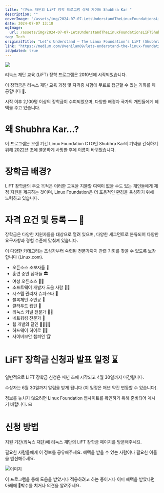 ```yaml
---
title: "리눅스 재단의 LiFT 장학 프로그램 상세 가이드 Shubhra Kar "
description: ""
coverImage: "/assets/img/2024-07-07-LetsUnderstandTheLinuxFoundationsLiFTShubhraKarScholarshipProgram_0.png"
date: 2024-07-07 13:18
ogImage:
  url: /assets/img/2024-07-07-LetsUnderstandTheLinuxFoundationsLiFTShubhraKarScholarshipProgram_0.png
tag: Tech
originalTitle: "Let’s Understand — The Linux Foundation’s LiFT (Shubhra Kar) Scholarship Program 📃"
link: "https://medium.com/@venilam09/lets-understand-the-linux-foundation-s-lift-shubhra-kar-scholarship-program-89f8b9aa2114"
isUpdated: true
---
```


<img src="/assets/img/2024-07-07-LetsUnderstandTheLinuxFoundationsLiFTShubhraKarScholarshipProgram_0.png" />

리눅스 재단 교육 (LiFT) 장학 프로그램은 2010년에 시작되었습니다.

이 장학금은 리눅스 재단 교육 과정 및 자격증 시험에 무료로 접근할 수 있는 기회를 제공합니다 🫡.

시작 이후 2,100명 이상의 장학금이 수여되었으며, 다양한 배경과 국가의 개인들에게 혜택을 주고 있습니다.

<div class="content-ad"></div>

# 왜 Shubhra Kar…?

이 프로그램은 오랜 기간 Linux Foundation CTO인 Shubhra Kar의 기억을 간직하기 위해 2022년 초에 불운하게 사망한 후에 이름이 바뀌었습니다.

# 장학금 배경?

LiFT 장학금의 주요 목적은 이러한 교육을 지불할 여력이 없을 수도 있는 개인들에게 재정 지원을 제공하는 것이며, Linux Foundation은 더 포용적인 환경을 육성하기 위해 노력하고 있습니다.

<div class="content-ad"></div>

# 자격 요건 및 등록 — 📃

장학금은 다양한 지원자들을 대상으로 열려 있으며, 다양한 세그먼트로 분류되어 다양한 요구사항과 경험 수준에 맞춰져 있습니다.

이 다양한 카테고리는 초심자부터 숙련된 전문가까지 관련 기회를 찾을 수 있도록 보장합니다 (Linux.com).

- 오픈소스 초보자들 👶
- 훈련 중인 십대들 🏛️
- 여성 오픈소스 👩‍💻
- 소프트웨어 개발자 도움 사람 🧑‍💻
- 시스템 관리자 슈퍼스타 💫
- 블록체인 주인공 📃
- 클라우드 캡틴 👲
- 리눅스 커널 전문가 🧑‍🏫
- 네트워킹 전문가 🛜
- 웹 개발의 달인 👨‍💻👩‍💻
- 하드웨어 히어로 🦸‍♂️
- 사이버보안 챔피언 🏆

<div class="content-ad"></div>

# LiFT 장학금 신청과 발표 일정 ⌛

일반적으로 LiFT 장학금 신청은 매년 초에 시작되고 4월 30일까지 마감됩니다.

수상자는 6월 30일까지 알림을 받게 됩니다 (이 일정은 매년 약간 변동할 수 있습니다).

정보를 놓치지 않으려면 Linux Foundation 웹사이트를 확인하기 위해 준비되어 계시기 바랍니다. ☑️

<div class="content-ad"></div>

# 신청 방법

지원 기간(리눅스 재단)에 리눅스 재단의 LiFT 장학금 페이지를 방문해주세요.

필요한 사람들에게 이 정보를 공유해주세요. 혜택을 받을 수 있는 사람이나 필요한 이들을 멘션해주세요.

![이미지](https://miro.medium.com/v2/resize:fit:996/1*jgyQnOxT6G8XwzmqkWReDg.gif)

<div class="content-ad"></div>

이 프로그램을 통해 도움을 받았거나 적용하려고 하는 중이거나 이미 혜택을 받았다면 아래에 👏박수를 치거나 의견을 알려주세요.
